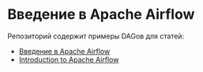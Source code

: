 # Введение в Apache Airflow
Репозиторий содержит примеры DAGов для статей: 
- [Введение в Apache Airflow](https://khashtamov.com/ru/apache-airflow-introduction/)
- [Introduction to Apache Airflow](https://khashtamov.com/en/introduction-to-apache-airflow/)

